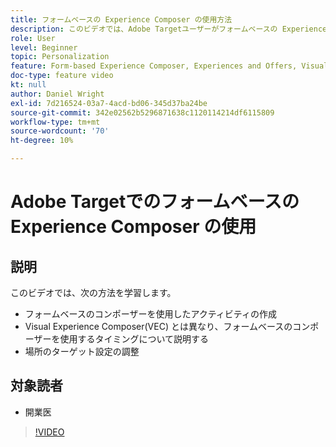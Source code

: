 ```yaml
---
title: フォームベースの Experience Composer の使用方法
description: このビデオでは、Adobe Targetユーザーがフォームベースの Experience Composer を使用する方法とタイミングを示します。
role: User
level: Beginner
topic: Personalization
feature: Form-based Experience Composer, Experiences and Offers, Visual Experience Composer (VEC)
doc-type: feature video
kt: null
author: Daniel Wright
exl-id: 7d216524-03a7-4acd-bd06-345d37ba24be
source-git-commit: 342e02562b5296871638c1120114214df6115809
workflow-type: tm+mt
source-wordcount: '70'
ht-degree: 10%

---
```


# Adobe Targetでのフォームベースの Experience Composer の使用

## 説明

このビデオでは、次の方法を学習します。

* フォームベースのコンポーザーを使用したアクティビティの作成
* Visual Experience Composer(VEC) とは異なり、フォームベースのコンポーザーを使用するタイミングについて説明する
* 場所のターゲット設定の調整

## 対象読者

* 開業医

>[!VIDEO](https://video.tv.adobe.com/v/17390/?quality=12)
